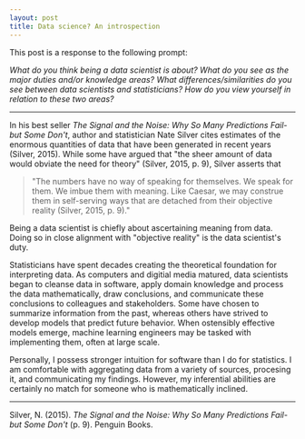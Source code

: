 ```yaml
---
layout: post
title: Data science? An introspection
---
```


This post is a response to the following prompt:

_What do you think being a data scientist is about? What do you see as the major duties and/or knowledge areas? What differences/similarities do you see between data scientists and statisticians? How do you view yourself in relation to these two areas?_

---

In his best seller _The Signal and the Noise: Why So Many Predictions Fail-but Some Don't_, author and statistician Nate Silver cites estimates of the enormous quantities of data that have been generated in recent years (Silver, 2015). While some have argued that "the sheer amount of data would obviate the need for theory" (Silver, 2015, p. 9), Silver asserts that 
> "The numbers have no way of speaking for themselves. We speak for them. We imbue them with meaning. Like Caesar, we may construe them in self-serving ways that are detached from their objective reality (Silver, 2015, p. 9)."

Being a data scientist is chiefly about ascertaining meaning from data. Doing so in close alignment with "objective reality" is the data scientist's duty. 

Statisticians have spent decades creating the theoretical foundation for interpreting data. As computers and digitial media matured, data scientists began to cleanse data in software, apply domain knowledge and process the data mathematically, draw conclusions, and communicate these conclusions to colleagues and stakeholders. Some have chosen to summarize information from the past, whereas others have strived to develop models that predict future behavior. When ostensibly effective models emerge, machine learning engineers may be tasked with implementing them, often at large scale.   

Personally, I possess stronger intuition for software than I do for statistics. I am comfortable with aggregating data from a variety of sources, procesing it, and communicating my findings. However, my inferential abilities are certainly no match for someone who is mathematically inclined.     

---
Silver, N. (2015). _The Signal and the Noise: Why So Many Predictions Fail-but Some Don't_ (p. 9). Penguin Books.
